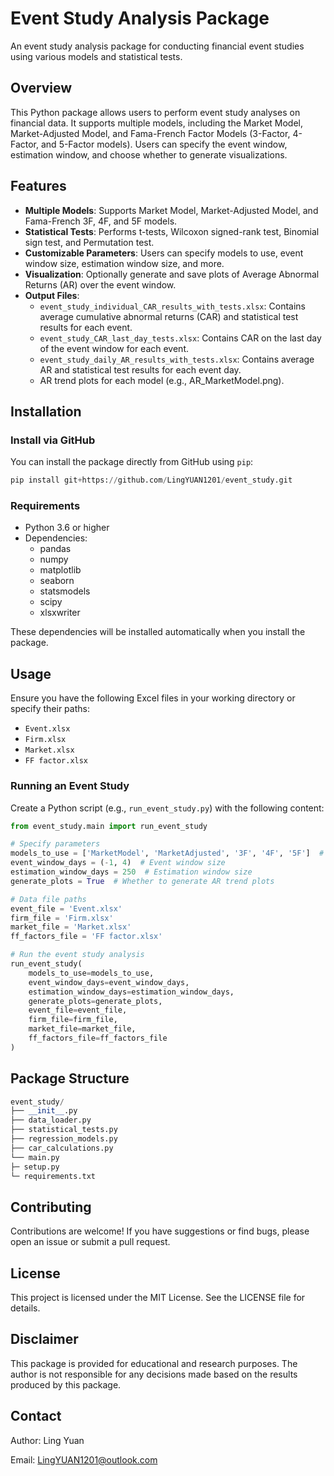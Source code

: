 # Event Study Analysis Package

An event study analysis package for conducting financial event studies using various models and statistical tests.

## Overview
This Python package allows users to perform event study analyses on financial data. It supports multiple models, including the Market Model, Market-Adjusted Model, and Fama-French Factor Models (3-Factor, 4-Factor, and 5-Factor models). Users can specify the event window, estimation window, and choose whether to generate visualizations.

## Features
- **Multiple Models**: Supports Market Model, Market-Adjusted Model, and Fama-French 3F, 4F, and 5F models.
- **Statistical Tests**: Performs t-tests, Wilcoxon signed-rank test, Binomial sign test, and Permutation test.
- **Customizable Parameters**: Users can specify models to use, event window size, estimation window size, and more.
- **Visualization**: Optionally generate and save plots of Average Abnormal Returns (AR) over the event window.
- **Output Files**:
    - `event_study_individual_CAR_results_with_tests.xlsx`: Contains average cumulative abnormal returns (CAR) and statistical test results for each event.
    - `event_study_CAR_last_day_tests.xlsx`: Contains CAR on the last day of the event window for each event.
    - `event_study_daily_AR_results_with_tests.xlsx`: Contains average AR and statistical test results for each event day.
    - AR trend plots for each model (e.g., AR_MarketModel.png).

## Installation
### Install via GitHub
You can install the package directly from GitHub using `pip`:

```python
pip install git+https://github.com/LingYUAN1201/event_study.git
```

### Requirements
- Python 3.6 or higher
- Dependencies:
    - pandas
    - numpy
    - matplotlib
    - seaborn
    - statsmodels
    - scipy
    - xlsxwriter

These dependencies will be installed automatically when you install the package.

## Usage
Ensure you have the following Excel files in your working directory or specify their paths:
- `Event.xlsx`
- `Firm.xlsx`
- `Market.xlsx`
- `FF factor.xlsx`

### Running an Event Study
Create a Python script (e.g., `run_event_study.py`) with the following content:

```python
from event_study.main import run_event_study

# Specify parameters
models_to_use = ['MarketModel', 'MarketAdjusted', '3F', '4F', '5F']  # Models to use
event_window_days = (-1, 4)  # Event window size
estimation_window_days = 250  # Estimation window size
generate_plots = True  # Whether to generate AR trend plots

# Data file paths
event_file = 'Event.xlsx'
firm_file = 'Firm.xlsx'
market_file = 'Market.xlsx'
ff_factors_file = 'FF factor.xlsx'

# Run the event study analysis
run_event_study(
    models_to_use=models_to_use,
    event_window_days=event_window_days,
    estimation_window_days=estimation_window_days,
    generate_plots=generate_plots,
    event_file=event_file,
    firm_file=firm_file,
    market_file=market_file,
    ff_factors_file=ff_factors_file
)
```

## Package Structure
```python
event_study/
├── __init__.py
├── data_loader.py
├── statistical_tests.py
├── regression_models.py
├── car_calculations.py
└── main.py
├─ setup.py
└─ requirements.txt
```

## Contributing
Contributions are welcome! If you have suggestions or find bugs, please open an issue or submit a pull request.

## License
This project is licensed under the MIT License. See the LICENSE file for details.

## Disclaimer
This package is provided for educational and research purposes. The author is not responsible for any decisions made based on the results produced by this package.

## Contact
Author: Ling Yuan

Email: LingYUAN1201@outlook.com
